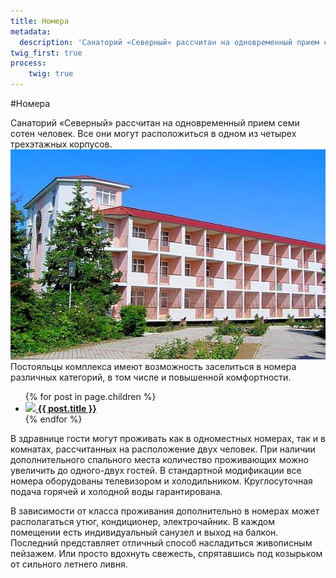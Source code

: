 ```yaml
---
title: Номера
metadata:
  description: 'Санаторий «Северный» рассчитан на одновременный прием семи сотен человек. Все они могут расположиться в одном из четырех трехэтажных корпусов. Постояльцы комплекса имеют возможность заселиться в номера различных категорий, в том числе и повышенной комфортности. В здравнице гости могут проживать как в одноместных номерах, так и в комнатах, рассчитанных на расположение двух человек. При наличии дополнительного спального места количество проживающих можно увеличить до одного-двух гостей. В стандартной модификации все номера оборудованы телевизором и холодильником. Круглосуточная подача горячей и холодной воды гарантирована.'
twig_first: true
process:
    twig: true
---
```


#Номера

Санаторий «Северный» рассчитан на одновременный прием семи сотен человек. Все они могут расположиться в одном из четырех трехэтажных корпусов.
![Фото жилого корпуса](builds.jpg)
Постояльцы комплекса имеют возможность заселиться в номера различных категорий, в том числе и повышенной комфортности.

<ul class="rooms-cats">
    {% for post in page.children %}
        <li class="children">
          <a href="{{ post.url }}">
            <img src="{{ post.url }}/{{ post.header.icon }}">
            <strong>{{ post.title }}</strong>
          </a>
        </li>
    {% endfor %}
</ul>

В здравнице гости могут проживать как в одноместных номерах, так и в комнатах, рассчитанных на расположение двух человек. При наличии дополнительного спального места количество проживающих можно увеличить до одного-двух гостей. В стандартной модификации все номера оборудованы телевизором и холодильником. Круглосуточная подача горячей и холодной воды гарантирована.

В зависимости от класса проживания дополнительно в номерах может располагаться утюг, кондиционер, электрочайник. В каждом помещении есть индивидуальный санузел и выход на балкон. Последний представляет отличный способ насладиться живописным пейзажем. Или просто вдохнуть свежесть, спрятавшись под козырьком от сильного летнего ливня.
